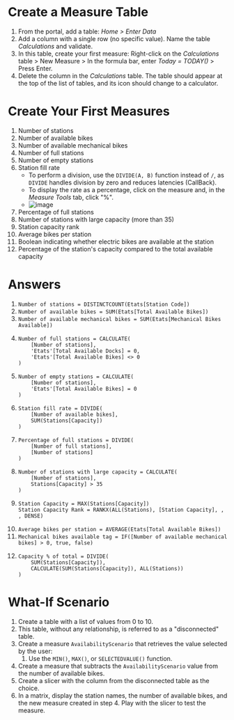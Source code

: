 # Create a Measure Table  

1. From the portal, add a table: _Home > Enter Data_  
2. Add a column with a single row (no specific value). Name the table _Calculations_ and validate.  
3. In this table, create your first measure: Right-click on the _Calculations_ table > New Measure > In the formula bar, enter _Today = TODAY()_ > Press Enter.  
4. Delete the column in the _Calculations_ table. The table should appear at the top of the list of tables, and its icon should change to a calculator.  

# Create Your First Measures  

1. Number of stations  
2. Number of available bikes  
3. Number of available mechanical bikes  
4. Number of full stations  
5. Number of empty stations  
6. Station fill rate  
   - To perform a division, use the `DIVIDE(A, B)` function instead of `/`, as `DIVIDE` handles division by zero and reduces latencies (CallBack).  
   - To display the rate as a percentage, click on the measure and, in the _Measure Tools_ tab, click "%".  
   - ![image](https://github.com/user-attachments/assets/c2d915fb-0721-4446-86c3-42540c9fe64c)  
7. Percentage of full stations  
8. Number of stations with large capacity (more than 35)
9. Station capacity rank
10. Average bikes per station
11. Boolean indicating whether electric bikes are available at the station  
12. Percentage of the station's capacity compared to the total available capacity  

# Answers  

1. ```Number of stations = DISTINCTCOUNT(Etats[Station Code])```  
2. ```Number of available bikes = SUM(Etats[Total Available Bikes])```  
3. ```Number of available mechanical bikes = SUM(Etats[Mechanical Bikes Available])```  
4. ```  
   Number of full stations = CALCULATE(  
       [Number of stations],  
       'Etats'[Total Available Docks] = 0,  
       'Etats'[Total Available Bikes] <> 0  
   )  
   ```  
5. ```  
   Number of empty stations = CALCULATE(  
       [Number of stations],  
       'Etats'[Total Available Bikes] = 0  
   )  
   ```  
6. ```  
   Station fill rate = DIVIDE(  
       [Number of available bikes],  
       SUM(Stations[Capacity])  
   )  
   ```  
7. ```  
   Percentage of full stations = DIVIDE(  
       [Number of full stations],  
       [Number of stations]  
   )  
   ```  
8. ```  
   Number of stations with large capacity = CALCULATE(  
       [Number of stations],  
       Stations[Capacity] > 35  
   )  
   ```  
9. ```  
   Station Capacity = MAX(Stations[Capacity])  
   Station Capacity Rank = RANKX(ALL(Stations), [Station Capacity], , , DENSE)  
   ```  
10. ```Average bikes per station = AVERAGE(Etats[Total Available Bikes])```  
11. ```Mechanical bikes available tag = IF([Number of available mechanical bikes] > 0, true, false)```  
12. ```  
    Capacity % of total = DIVIDE(  
        SUM(Stations[Capacity]),  
        CALCULATE(SUM(Stations[Capacity]), ALL(Stations))  
    )  
    ```  

# What-If Scenario  

1. Create a table with a list of values from 0 to 10.  
2. This table, without any relationship, is referred to as a "disconnected" table.  
3. Create a measure `AvailabilityScenario` that retrieves the value selected by the user:  
   1. Use the `MIN()`, `MAX()`, or `SELECTEDVALUE()` function.  
4. Create a measure that subtracts the `AvailabilityScenario` value from the number of available bikes.  
5. Create a slicer with the column from the disconnected table as the choice.  
6. In a matrix, display the station names, the number of available bikes, and the new measure created in step 4. Play with the slicer to test the measure.  
